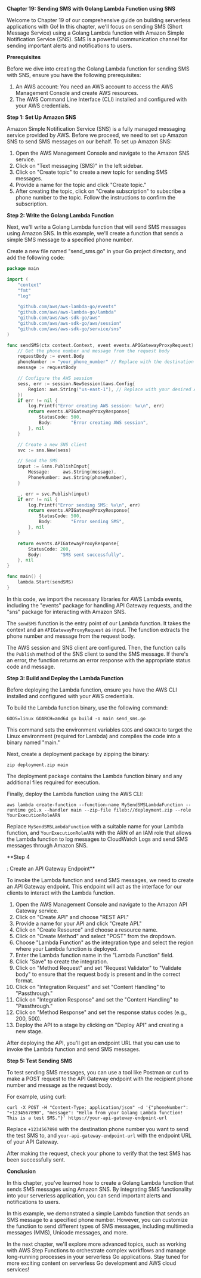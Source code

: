 **Chapter 19: Sending SMS with Golang Lambda Function using SNS**

Welcome to Chapter 19 of our comprehensive guide on building serverless applications with Go! In this chapter, we'll focus on sending SMS (Short Message Service) using a Golang Lambda function with Amazon Simple Notification Service (SNS). SMS is a powerful communication channel for sending important alerts and notifications to users.

**Prerequisites**

Before we dive into creating the Golang Lambda function for sending SMS with SNS, ensure you have the following prerequisites:

1. An AWS account: You need an AWS account to access the AWS Management Console and create AWS resources.
2. The AWS Command Line Interface (CLI) installed and configured with your AWS credentials.

**Step 1: Set Up Amazon SNS**

Amazon Simple Notification Service (SNS) is a fully managed messaging service provided by AWS. Before we proceed, we need to set up Amazon SNS to send SMS messages on our behalf. To set up Amazon SNS:

1. Open the AWS Management Console and navigate to the Amazon SNS service.
2. Click on "Text messaging (SMS)" in the left sidebar.
3. Click on "Create topic" to create a new topic for sending SMS messages.
4. Provide a name for the topic and click "Create topic."
5. After creating the topic, click on "Create subscription" to subscribe a phone number to the topic. Follow the instructions to confirm the subscription.

**Step 2: Write the Golang Lambda Function**

Next, we'll write a Golang Lambda function that will send SMS messages using Amazon SNS. In this example, we'll create a function that sends a simple SMS message to a specified phone number.

Create a new file named "send_sms.go" in your Go project directory, and add the following code:

```go
package main

import (
	"context"
	"fmt"
	"log"

	"github.com/aws/aws-lambda-go/events"
	"github.com/aws/aws-lambda-go/lambda"
	"github.com/aws/aws-sdk-go/aws"
	"github.com/aws/aws-sdk-go/aws/session"
	"github.com/aws/aws-sdk-go/service/sns"
)

func sendSMS(ctx context.Context, event events.APIGatewayProxyRequest) (events.APIGatewayProxyResponse, error) {
	// Get the phone number and message from the request body
	requestBody := event.Body
	phoneNumber := "your_phone_number" // Replace with the destination phone number
	message := requestBody

	// Configure the AWS session
	sess, err := session.NewSession(&aws.Config{
		Region: aws.String("us-east-1"), // Replace with your desired AWS region
	})
	if err != nil {
		log.Printf("Error creating AWS session: %v\n", err)
		return events.APIGatewayProxyResponse{
			StatusCode: 500,
			Body:       "Error creating AWS session",
		}, nil
	}

	// Create a new SNS client
	svc := sns.New(sess)

	// Send the SMS
	input := &sns.PublishInput{
		Message:     aws.String(message),
		PhoneNumber: aws.String(phoneNumber),
	}

	_, err = svc.Publish(input)
	if err != nil {
		log.Printf("Error sending SMS: %v\n", err)
		return events.APIGatewayProxyResponse{
			StatusCode: 500,
			Body:       "Error sending SMS",
		}, nil
	}

	return events.APIGatewayProxyResponse{
		StatusCode: 200,
		Body:       "SMS sent successfully",
	}, nil
}

func main() {
	lambda.Start(sendSMS)
}
```

In this code, we import the necessary libraries for AWS Lambda events, including the "events" package for handling API Gateway requests, and the "sns" package for interacting with Amazon SNS.

The `sendSMS` function is the entry point of our Lambda function. It takes the context and an `APIGatewayProxyRequest` as input. The function extracts the phone number and message from the request body.

The AWS session and SNS client are configured. Then, the function calls the `Publish` method of the SNS client to send the SMS message. If there's an error, the function returns an error response with the appropriate status code and message.

**Step 3: Build and Deploy the Lambda Function**

Before deploying the Lambda function, ensure you have the AWS CLI installed and configured with your AWS credentials.

To build the Lambda function binary, use the following command:

```
GOOS=linux GOARCH=amd64 go build -o main send_sms.go
```

This command sets the environment variables `GOOS` and `GOARCH` to target the Linux environment (required for Lambda) and compiles the code into a binary named "main."

Next, create a deployment package by zipping the binary:

```
zip deployment.zip main
```

The deployment package contains the Lambda function binary and any additional files required for execution.

Finally, deploy the Lambda function using the AWS CLI:

```
aws lambda create-function --function-name MySendSMSLambdaFunction --runtime go1.x --handler main --zip-file fileb://deployment.zip --role YourExecutionRoleARN
```

Replace `MySendSMSLambdaFunction` with a suitable name for your Lambda function, and `YourExecutionRoleARN` with the ARN of an IAM role that allows the Lambda function to log messages to CloudWatch Logs and send SMS messages through Amazon SNS.

**Step 4

: Create an API Gateway Endpoint**

To invoke the Lambda function and send SMS messages, we need to create an API Gateway endpoint. This endpoint will act as the interface for our clients to interact with the Lambda function.

1. Open the AWS Management Console and navigate to the Amazon API Gateway service.
2. Click on "Create API" and choose "REST API."
3. Provide a name for your API and click "Create API."
4. Click on "Create Resource" and choose a resource name.
5. Click on "Create Method" and select "POST" from the dropdown.
6. Choose "Lambda Function" as the integration type and select the region where your Lambda function is deployed.
7. Enter the Lambda function name in the "Lambda Function" field.
8. Click "Save" to create the integration.
9. Click on "Method Request" and set "Request Validator" to "Validate body" to ensure that the request body is present and in the correct format.
10. Click on "Integration Request" and set "Content Handling" to "Passthrough."
11. Click on "Integration Response" and set the "Content Handling" to "Passthrough."
12. Click on "Method Response" and set the response status codes (e.g., 200, 500).
13. Deploy the API to a stage by clicking on "Deploy API" and creating a new stage.

After deploying the API, you'll get an endpoint URL that you can use to invoke the Lambda function and send SMS messages.

**Step 5: Test Sending SMS**

To test sending SMS messages, you can use a tool like Postman or curl to make a POST request to the API Gateway endpoint with the recipient phone number and message as the request body.

For example, using curl:

```
curl -X POST -H "Content-Type: application/json" -d '{"phoneNumber": "+1234567890", "message": "Hello from your Golang Lambda function! This is a test SMS."}' https://your-api-gateway-endpoint-url
```

Replace `+1234567890` with the destination phone number you want to send the test SMS to, and `your-api-gateway-endpoint-url` with the endpoint URL of your API Gateway.

After making the request, check your phone to verify that the test SMS has been successfully sent.

**Conclusion**

In this chapter, you've learned how to create a Golang Lambda function that sends SMS messages using Amazon SNS. By integrating SMS functionality into your serverless application, you can send important alerts and notifications to users.

In this example, we demonstrated a simple Lambda function that sends an SMS message to a specified phone number. However, you can customize the function to send different types of SMS messages, including multimedia messages (MMS), Unicode messages, and more.

In the next chapter, we'll explore more advanced topics, such as working with AWS Step Functions to orchestrate complex workflows and manage long-running processes in your serverless Go applications. Stay tuned for more exciting content on serverless Go development and AWS cloud services!